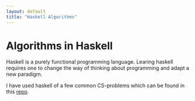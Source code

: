 ```yaml
---
layout: default
title: "Haskell Algorithms"
---
```


# Algorithms in Haskell

Haskell is a purely functional programming language. Learing haskell requires one to change the way of thinking about programming and adapt a new paradigm.

I have used haskell of a few common CS-problems which can be found in this [repo](https://github.com/Dojde/haskell-algorithms.git).

